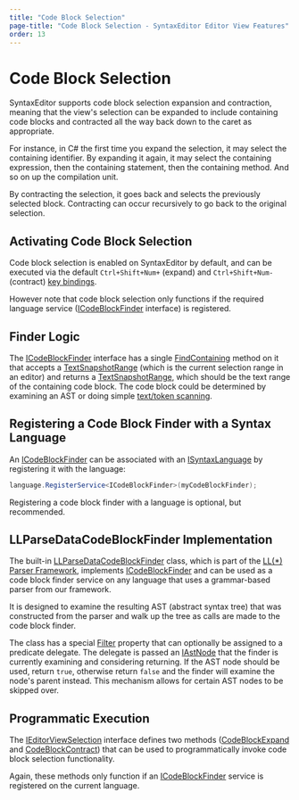 ```yaml
---
title: "Code Block Selection"
page-title: "Code Block Selection - SyntaxEditor Editor View Features"
order: 13
---
```

# Code Block Selection

SyntaxEditor supports code block selection expansion and contraction, meaning that the view's selection can be expanded to include containing code blocks and contracted all the way back down to the caret as appropriate.

For instance, in C# the first time you expand the selection, it may select the containing identifier.  By expanding it again, it may select the containing expression, then the containing statement, then the containing method.  And so on up the compilation unit.

By contracting the selection, it goes back and selects the previously selected block.  Contracting can occur recursively to go back to the original selection.

## Activating Code Block Selection

Code block selection is enabled on SyntaxEditor by default, and can be executed via the default `Ctrl+Shift+Num+` (expand) and `Ctrl+Shift+Num-` (contract) [key bindings](../input-output/default-key-bindings.md).

However note that code block selection only functions if the required language service ([ICodeBlockFinder](xref:ActiproSoftware.Text.Analysis.ICodeBlockFinder) interface) is registered.

## Finder Logic

The [ICodeBlockFinder](xref:ActiproSoftware.Text.Analysis.ICodeBlockFinder) interface has a single [FindContaining](xref:ActiproSoftware.Text.Analysis.ICodeBlockFinder.FindContaining*) method on it that accepts a [TextSnapshotRange](xref:ActiproSoftware.Text.TextSnapshotRange) (which is the current selection range in an editor) and returns a [TextSnapshotRange](xref:ActiproSoftware.Text.TextSnapshotRange), which should be the text range of the containing code block.  The code block could be determined by examining an AST or doing simple [text/token scanning](../../text-parsing/core-text/scanning-text.md).

## Registering a Code Block Finder with a Syntax Language

An [ICodeBlockFinder](xref:ActiproSoftware.Text.Analysis.ICodeBlockFinder) can be associated with an [ISyntaxLanguage](xref:ActiproSoftware.Text.ISyntaxLanguage) by registering it with the language:

```csharp
language.RegisterService<ICodeBlockFinder>(myCodeBlockFinder);
```

Registering a code block finder with a language is optional, but recommended.

## LLParseDataCodeBlockFinder Implementation

The built-in [LLParseDataCodeBlockFinder](xref:ActiproSoftware.Text.Analysis.Implementation.LLParseDataCodeBlockFinder) class, which is part of the [LL(*) Parser Framework](../../ll-parser-framework/index.md), implements [ICodeBlockFinder](xref:ActiproSoftware.Text.Analysis.ICodeBlockFinder) and can be used as a code block finder service on any language that uses a grammar-based parser from our framework.

It is designed to examine the resulting AST (abstract syntax tree) that was constructed from the parser and walk up the tree as calls are made to the code block finder.

The class has a special [Filter](xref:ActiproSoftware.Text.Analysis.Implementation.LLParseDataCodeBlockFinder.Filter) property that can optionally be assigned to a predicate delegate.  The delegate is passed an [IAstNode](xref:ActiproSoftware.Text.Parsing.IAstNode) that the finder is currently examining and considering returning.  If the AST node should be used, return `true`, otherwise return `false` and the finder will examine the node's parent instead.  This mechanism allows for certain AST nodes to be skipped over.

## Programmatic Execution

The [IEditorViewSelection](xref:ActiproSoftware.Windows.Controls.SyntaxEditor.IEditorViewSelection) interface defines two methods ([CodeBlockExpand](xref:ActiproSoftware.Windows.Controls.SyntaxEditor.IEditorViewSelection.CodeBlockExpand*) and [CodeBlockContract](xref:ActiproSoftware.Windows.Controls.SyntaxEditor.IEditorViewSelection.CodeBlockContract*)) that can be used to programmatically invoke code block selection functionality.

Again, these methods only function if an [ICodeBlockFinder](xref:ActiproSoftware.Text.Analysis.ICodeBlockFinder) service is registered on the current language.

